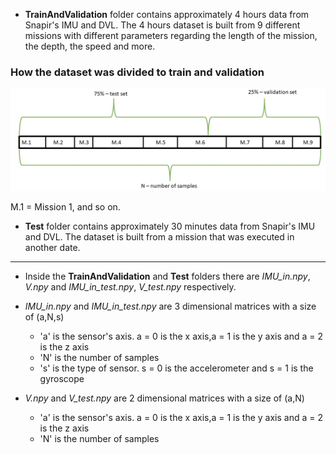 - **TrainAndValidation** folder contains approximately 4 hours data from Snapir's IMU and DVL.
The 4 hours dataset is built from 9 different missions with different parameters regarding the length of the mission,
the depth, the speed and more.

### How the dataset was divided to train and validation

![Alt text](/Figures/datasetfig.jpg "Dataset")

M.1 = Mission 1, and so on.

- **Test** folder contains approximately 30 minutes data from Snapir's IMU and DVL.
The dataset is built from a mission that was executed in another date.

___

- Inside the **TrainAndValidation** and **Test** folders there are _IMU_in.npy_, _V.npy_ and _IMU_in_test.npy_, _V_test.npy_ respectively.

- _IMU_in.npy_ and _IMU_in_test.npy_ are 3 dimensional matrices with a size of (a,N,s)

  - 'a' is the sensor's axis. a = 0 is the x axis,a = 1 is the y axis and a = 2 is the z axis
  - 'N' is the number of samples
  - 's' is the type of sensor. s = 0 is the accelerometer and s = 1 is the gyroscope

- _V.npy_ and _V_test.npy_ are 2 dimensional matrices with a size of (a,N)

  - 'a' is the sensor's axis. a = 0 is the x axis,a = 1 is the y axis and a = 2 is the z axis
  - 'N' is the number of samples